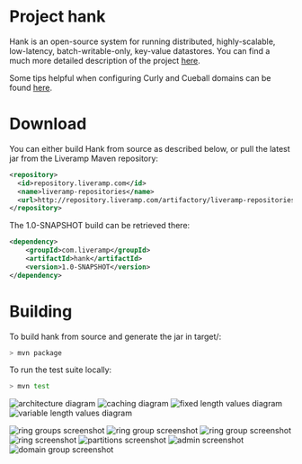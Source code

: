 Project hank
========

Hank is an open-source system for running distributed, highly-scalable, low-latency, batch-writable-only, key-value datastores. You can find a much more detailed description of the project [here](https://docs.google.com/document/d/1tam5b83GE2NnDti5o7giU-vBb-fpqu0ZJWgokrOSJo0/edit).

Some tips helpful when configuring Curly and Cueball domains can be found [here](https://docs.google.com/spreadsheet/ccc?key=0AvnnKDkRGJGodHM5TVk5eXdHMFIzcEJ4cDJWZTJadEE).

Download
====
You can either build Hank from source as described below, or pull the latest jar from the Liveramp Maven repository:

```xml
<repository>
  <id>repository.liveramp.com</id>
  <name>liveramp-repositories</name>
  <url>http://repository.liveramp.com/artifactory/liveramp-repositories</url>
</repository>
```

The 1.0-SNAPSHOT build can be retrieved there:

```xml
<dependency>
    <groupId>com.liveramp</groupId>
    <artifactId>hank</artifactId>
    <version>1.0-SNAPSHOT</version>
</dependency>
```

Building
====

To build hank from source and generate the jar in target/:

```bash
> mvn package
```

To run the test suite locally:

```bash
> mvn test
```

![architecture diagram](docs/hank-architecture.png)
![caching diagram](docs/hank-caching.png)
![fixed length values diagram](docs/hank-fixed-length-values.png)
![variable length values diagram](docs/hank-variable-length-values.png)

![ring groups screenshot](docs/hank-screenshot-ring-groups.jpg)
![ring group screenshot](docs/hank-screenshot-ring-group-1.jpg)
![ring group screenshot](docs/hank-screenshot-ring-group-2.jpg)
![ring screenshot](docs/hank-screenshot-ring.jpg)
![partitions screenshot](docs/hank-screenshot-partitions.jpg)
![admin screenshot](docs/hank-screenshot-admin.jpg)
![domain group screenshot](docs/hank-screenshot-domain-group.jpg)
